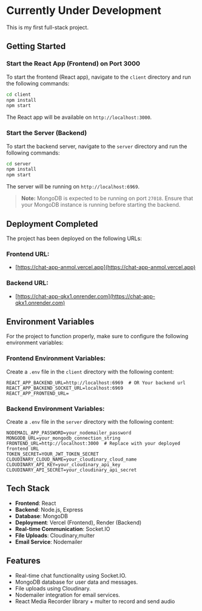 # Currently Under Development

This is my first full-stack project.

## Getting Started

### Start the React App (Frontend) on Port 3000

To start the frontend (React app), navigate to the `client` directory and run the following commands:

```bash
cd client
npm install  
npm start   
```

The React app will be available on `http://localhost:3000`.

### Start the Server (Backend)

To start the backend server, navigate to the `server` directory and run the following commands:

```bash
cd server
npm install 
npm start    
```

The server will be running on `http://localhost:6969`.

> **Note:** MongoDB is expected to be running on port `27018`. Ensure that your MongoDB instance is running before starting the backend.

## Deployment Completed

The project has been deployed on the following URLs:

### Frontend URL:
- [https://chat-app-anmol.vercel.app](https://chat-app-anmol.vercel.app)

### Backend URL:
- [https://chat-app-qkx1.onrender.com](https://chat-app-qkx1.onrender.com)

## Environment Variables

For the project to function properly, make sure to configure the following environment variables:

### Frontend Environment Variables:

Create a `.env` file in the `client` directory with the following content:

```env
REACT_APP_BACKEND_URL=http://localhost:6969  # OR Your backend url
REACT_APP_BACKEND_SOCKET_URL=localhost:6969  
REACT_APP_FRONTEND_URL=
```

### Backend Environment Variables:

Create a `.env` file in the `server` directory with the following content:

```env
NODEMAIL_APP_PASSWORD=your_nodemailer_password
MONGODB_URL=your_mongodb_connection_string
FRONTEND_URL=http://localhost:3000  # Replace with your deployed frontend URL
TOKEN_SECRET=YOUR_JWT_TOKEN_SECRET
CLOUDINARY_CLOUD_NAME=your_cloudinary_cloud_name
CLOUDINARY_API_KEY=your_cloudinary_api_key
CLOUDINARY_API_SECRET=your_cloudinary_api_secret
```

## Tech Stack

- **Frontend**: React
- **Backend**: Node.js, Express
- **Database**: MongoDB
- **Deployment**: Vercel (Frontend), Render (Backend)
- **Real-time Communication**: Socket.IO
- **File Uploads**: Cloudinary,multer
- **Email Service**: Nodemailer

## Features

- Real-time chat functionality using Socket.IO.
- MongoDB database for user data and messages.
- File uploads using Cloudinary.
- Nodemailer integration for email services.
- React Media Recorder library + multer to record and send audio 